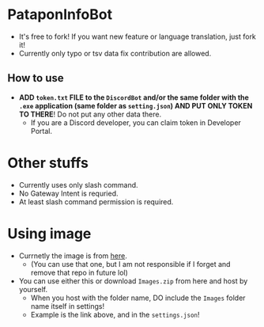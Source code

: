# PataponInfoBot
* It's free to fork! If you want new feature or language translation, just fork it!
* Currently only typo or tsv data fix contribution are allowed.

## How to  use
* **ADD `token.txt` FILE to the `DiscordBot` and/or the same folder with the `.exe` application (same folder as `setting.json`) AND PUT ONLY TOKEN TO THERE**! Do not put any other data there.
  * If you are a Discord developer, you can claim token in Developer Portal.
 
# Other stuffs
* Currently uses only slash command.
* No Gateway Intent is requried.
* At least slash command permission is required.

# Using image
* Currnetly the image is from [here](https://github.com/rnielikki/pata/tree/main/!imgs/bot/Images).
  * (You can use that one, but I am not responsible if I forget and remove that repo in future lol)
* You can use either this or download `Images.zip` from here and host by yourself.
  * When you host with the folder name, DO include the `Images` folder name itself in settings!
  * Example is the link above, and in the `settings.json`!